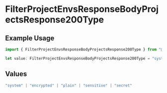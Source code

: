 # FilterProjectEnvsResponseBodyProjectsResponse200Type

## Example Usage

```typescript
import { FilterProjectEnvsResponseBodyProjectsResponse200Type } from "@vercel/sdk/models/filterprojectenvsop.js";

let value: FilterProjectEnvsResponseBodyProjectsResponse200Type = "system";
```

## Values

```typescript
"system" | "encrypted" | "plain" | "sensitive" | "secret"
```